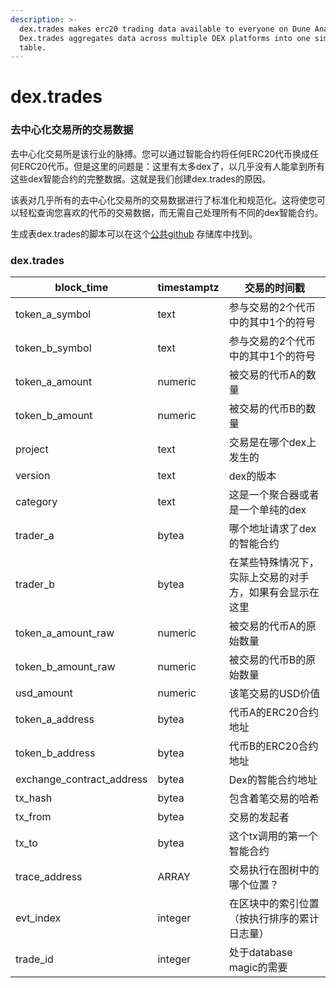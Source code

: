 ```yaml
---
description: >-
  dex.trades makes erc20 trading data available to everyone on Dune Analytics.
  Dex.trades aggregates data across multiple DEX platforms into one simple
  table.
---
```


# dex.trades

### 去中心化交易所的交易数据


去中心化交易所是该行业的脉搏。您可以通过智能合约将任何ERC20代币换成任何ERC20代币。但是这里的问题是：这里有太多dex了，以几乎没有人能拿到所有这些dex智能合约的完整数据。这就是我们创建dex.trades的原因。

该表对几乎所有的去中心化交易所的交易数据进行了标准化和规范化。这将使您可以轻松查询您喜欢的代币的交易数据，而无需自己处理所有不同的dex智能合约。

生成表dex.trades的脚本可以在这个[公共github](https://github.com/duneanalytics/spellbook/tree/master/ethereum/dex) 存储库中找到。

### dex.trades

| block\_time                 | timestamptz | 交易的时间戳                                                                |
| --------------------------- | ----------- | ------------------------------------------------------------------------------------------------------------------------ |
| token\_a\_symbol            | text        | 参与交易的2个代币中的其中1个的符号                                                                     |
| token\_b\_symbol            | text        | 参与交易的2个代币中的其中1个的符号                                                                      |
| token\_a\_amount            | numeric     | 被交易的代币A的数量|
| token\_b\_amount            | numeric     | 被交易的代币B的数量|                                                                            |
| project                     | text        | 交易是在哪个dex上发生的                                                                            |
| version                     | text        | dex的版本                                                                                              |
| category                    | text        | 这是一个聚合器或者是一个单纯的dex           |
| trader\_a                   | bytea       | 哪个地址请求了dex 的智能合约                                                                                  |
| trader\_b                   | bytea       | 在某些特殊情况下，实际上交易的对手方，如果有会显示在这里 | |
| token\_a\_amount\_raw       | numeric     | 被交易的代币A的原始数量                                                                                |
| token\_b\_amount\_raw       | numeric     | 被交易的代币B的原始数量                                                                          |
| usd\_amount                 | numeric     | 该笔交易的USD价值                                                                                              |
| token\_a\_address           | bytea       | 代币A的ERC20合约地址                                                                              |
| token\_b\_address           | bytea       | 代币B的ERC20合约地址                                                                              |                                                                             |
| exchange\_contract\_address | bytea       | Dex的智能合约地址                                         |
| tx\_hash                    | bytea       | 包含着笔交易的哈希           |
| tx\_from                    | bytea       | 交易的发起者                                                                                |
| tx\_to                      | bytea       | 这个tx调用的第一个智能合约                                                        |
| trace\_address              | ARRAY       | 交易执行在图树中的哪个位置？                                                  |
| evt\_index                  | integer     | 在区块中的索引位置（按执行排序的累计日志量）                                  |
| trade\_id                   | integer     | 处于database magic的需要                                                                                                 |
